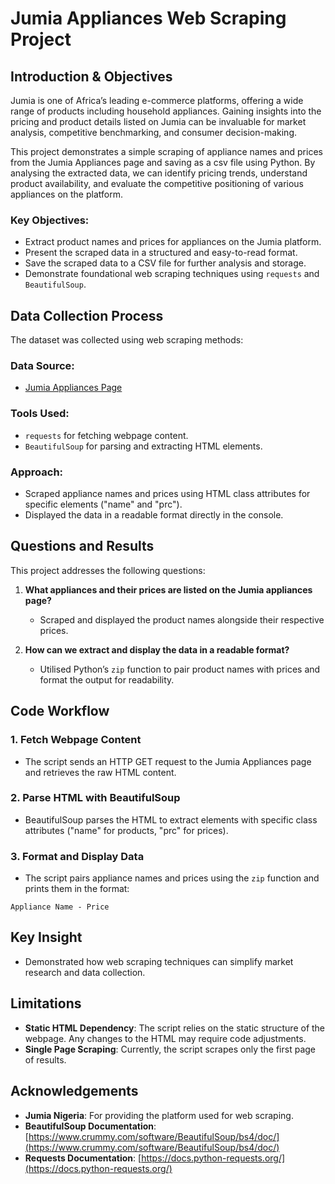 # Jumia Appliances Web Scraping Project

## Introduction & Objectives
Jumia is one of Africa’s leading e-commerce platforms, offering a wide range of products including household appliances. Gaining insights into the pricing and product details listed on Jumia can be invaluable for market analysis, competitive benchmarking, and consumer decision-making.

This project demonstrates a simple scraping of appliance names and prices from the Jumia Appliances page and saving as a csv file using Python. By analysing the extracted data, we can identify pricing trends, understand product availability, and evaluate the competitive positioning of various appliances on the platform.

### Key Objectives:
- Extract product names and prices for appliances on the Jumia platform.
- Present the scraped data in a structured and easy-to-read format.
- Save the scraped data to a CSV file for further analysis and storage.
- Demonstrate foundational web scraping techniques using `requests` and `BeautifulSoup`.

## Data Collection Process
The dataset was collected using web scraping methods:

### Data Source:
- [Jumia Appliances Page](https://www.jumia.com.ng/mlp-appliances/)

### Tools Used:
- `requests` for fetching webpage content.
- `BeautifulSoup` for parsing and extracting HTML elements.

### Approach:
- Scraped appliance names and prices using HTML class attributes for specific elements ("name" and "prc").
- Displayed the data in a readable format directly in the console.

## Questions and Results
This project addresses the following questions:

1. **What appliances and their prices are listed on the Jumia appliances page?**
   - Scraped and displayed the product names alongside their respective prices.

2. **How can we extract and display the data in a readable format?**
   - Utilised Python’s `zip` function to pair product names with prices and format the output for readability.

## Code Workflow

### 1. Fetch Webpage Content
- The script sends an HTTP GET request to the Jumia Appliances page and retrieves the raw HTML content.

### 2. Parse HTML with BeautifulSoup
- BeautifulSoup parses the HTML to extract elements with specific class attributes ("name" for products, "prc" for prices).

### 3. Format and Display Data
- The script pairs appliance names and prices using the `zip` function and prints them in the format:

```plaintext
Appliance Name - Price
```

## Key Insight
- Demonstrated how web scraping techniques can simplify market research and data collection.

## Limitations
- **Static HTML Dependency**: The script relies on the static structure of the webpage. Any changes to the HTML may require code adjustments.
- **Single Page Scraping**: Currently, the script scrapes only the first page of results.

## Acknowledgements
- **Jumia Nigeria**: For providing the platform used for web scraping.
- **BeautifulSoup Documentation**: [https://www.crummy.com/software/BeautifulSoup/bs4/doc/](https://www.crummy.com/software/BeautifulSoup/bs4/doc/)
- **Requests Documentation**: [https://docs.python-requests.org/](https://docs.python-requests.org/)

